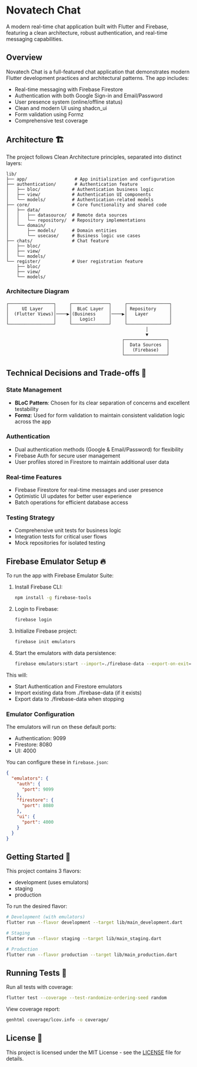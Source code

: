 # Novatech Chat

A modern real-time chat application built with Flutter and Firebase, featuring a clean architecture, robust authentication, and real-time messaging capabilities.

## Overview

Novatech Chat is a full-featured chat application that demonstrates modern Flutter development practices and architectural patterns. The app includes:

- Real-time messaging with Firebase Firestore
- Authentication with both Google Sign-in and Email/Password
- User presence system (online/offline status)
- Clean and modern UI using shadcn_ui
- Form validation using Formz
- Comprehensive test coverage

## Architecture 🏗️

The project follows Clean Architecture principles, separated into distinct layers:

```text
lib/
├── app/                  # App initialization and configuration
├── authentication/       # Authentication feature
│   ├── bloc/            # Authentication business logic
│   ├── view/            # Authentication UI components
│   └── models/          # Authentication-related models
├── core/                # Core functionality and shared code
│   ├── data/           
│   │   ├── datasource/  # Remote data sources
│   │   └── repository/  # Repository implementations
│   └── domain/
│       ├── models/      # Domain entities
│       └── usecase/     # Business logic use cases
├── chats/               # Chat feature
│   ├── bloc/           
│   ├── view/           
│   └── models/         
└── register/            # User registration feature
    ├── bloc/           
    ├── view/           
    └── models/         
```

### Architecture Diagram

```text
┌─────────────────┐     ┌──────────────┐     ┌────────────────┐
│     UI Layer    │     │  BLoC Layer  │     │ Repository     │
│  (Flutter Views)│────▶│(Business     │────▶│   Layer        │
│                 │     │   Logic)     │     │                │
└─────────────────┘     └──────────────┘     └────────────────┘
                                                     │
                                                     ▼
                                            ┌────────────────┐
                                            │  Data Sources  │
                                            │   (Firebase)   │
                                            └────────────────┘
```

## Technical Decisions and Trade-offs 🤔

### State Management

- **BLoC Pattern**: Chosen for its clear separation of concerns and excellent testability
- **Formz**: Used for form validation to maintain consistent validation logic across the app

### Authentication

- Dual authentication methods (Google & Email/Password) for flexibility
- Firebase Auth for secure user management
- User profiles stored in Firestore to maintain additional user data

### Real-time Features

- Firebase Firestore for real-time messages and user presence
- Optimistic UI updates for better user experience
- Batch operations for efficient database access

### Testing Strategy

- Comprehensive unit tests for business logic
- Integration tests for critical user flows
- Mock repositories for isolated testing

## Firebase Emulator Setup 🔥

To run the app with Firebase Emulator Suite:

1. Install Firebase CLI:

   ```bash
   npm install -g firebase-tools
   ```

2. Login to Firebase:

   ```bash
   firebase login
   ```

3. Initialize Firebase project:

   ```bash
   firebase init emulators
   ```

4. Start the emulators with data persistence:

   ```bash
   firebase emulators:start --import=./firebase-data --export-on-exit=./firebase-data
   ```

This will:

- Start Authentication and Firestore emulators
- Import existing data from ./firebase-data (if it exists)
- Export data to ./firebase-data when stopping

### Emulator Configuration

The emulators will run on these default ports:

- Authentication: 9099
- Firestore: 8080
- UI: 4000

You can configure these in `firebase.json`:

```json
{
  "emulators": {
    "auth": {
      "port": 9099
    },
    "firestore": {
      "port": 8080
    },
    "ui": {
      "port": 4000
    }
  }
}
```

## Getting Started 🚀

This project contains 3 flavors:

- development (uses emulators)
- staging
- production

To run the desired flavor:

```bash
# Development (with emulators)
flutter run --flavor development --target lib/main_development.dart

# Staging
flutter run --flavor staging --target lib/main_staging.dart

# Production
flutter run --flavor production --target lib/main_production.dart
```

## Running Tests 🧪

Run all tests with coverage:

```bash
flutter test --coverage --test-randomize-ordering-seed random
```

View coverage report:

```bash
genhtml coverage/lcov.info -o coverage/
```

## License 📝

This project is licensed under the MIT License - see the [LICENSE](LICENSE) file for details.
